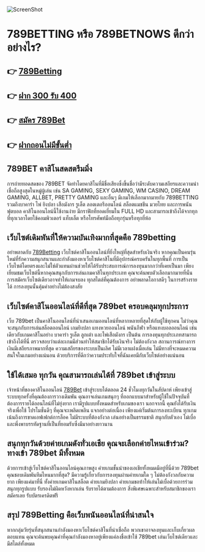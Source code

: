 ![ScreenShot](https://www.789betnows.com/wp-content/uploads/2022/03/789betnows-logo-1024x191.png.webp)

# 789BETTING หรือ 789BETNOWS ดีกว่าอย่างไร?

## 👉 [789Betting](https://www.789betnows.com/)
## 👉 [ฝาก 300 รับ 400](https://www.789betnows.com/)
## 👉 [สมัคร 789Bet](https://www.789betnows.com/register/)
## 👉 [ฝากถอนไม่มีขั้นต่ำ](https://www.789betnows.com/deposit-withdraw/)

## 789BET คาสิโนสดสตรีมมิ่ง

การถ่ายทอดสดของ 789BET จัดทำโดยคาสิโนที่มีชื่อเสียงซึ่งขึ้นชื่อว่ามีระดับความเสถียรและความน่าเชื่อถือสูงสุดในหมู่ผู้เล่น เช่น SA GAMING, SEXY GAMING, WM CASINO, DREAM GAMING, ALLBET, PRETTY GAMING และอื่นๆ มีเกมให้เลือกมากมายกับ 789BETTING รวมถึงบาคาร่า ไพ่ ยิงปลา เสือมังกร รูเล็ต ลอตเตอรีออนไลน์ สล็อตแมชชีน มวยไทย และการพนันฟุตบอล คาสิโนออนไลน์นี้ใช้งานง่าย มีกราฟิกที่ยอดเยี่ยมใน FULL HD และสามารถเข้าถึงได้จากทุกที่ทุกเวลาโดยใช้คอมพิวเตอร์ แท็บเล็ต หรือโทรศัพท์มือถือทุกรุ่นหรือทุกยี่ห้อ


## เว็บไซต์เดิมพันที่ให้ความบันเทิงมากที่สุดคือ 789betting

อย่าพลาดกับ [789Betting](https://www.789betnows.com/) เว็บไซต์คาสิโนออนไลน์ที่ยิ่งใหญ่ที่สุดสำหรับเงินจริง หากคุณเป็นคนรุ่นใหม่ที่รักความสนุกสนานและกำลังมองหาเว็บไซต์คาสิโนที่มีอุปกรณ์ครบครันในทุกพื้นที่ การเป็นเว็บไซต์โดยตรงและไม่ใช่ตัวแทนผ่านช่วยให้ได้รับประสบการณ์การลงทุนมากกว่าที่เคยเป็นมา เพียงเยี่ยมชมเว็บไซต์นี้หากคุณสนุกกับการเล่นเกมคาสิโนทุกประเภท คุณจะค้นพบตัวเลือกมากมายที่นั่น การสมัครเว็บไซต์เดียวอาจทำให้เกมจบลง ทุกสไตล์ที่คุณต้องการ อย่าพลาดโอกาสดีๆ ในการสร้างรายได้ การลงทุนนั้นคุ้มค่าอย่างไม่ต้องสงสัย

##  เว็บไซต์คาสิโนออนไลน์ที่ดีที่สุด 789bet ครอบคลุมทุกประการ

เว็บ 789bet เป็นคาสิโนออนไลน์ที่นำเสนอเกมออนไลน์ที่หลากหลายที่สุดให้กับผู้ใช้ทุกคน ไม่ว่าคุณจะสนุกกับการเล่นสล็อตออนไลน์ เกมยิงปลา แทงหวยออนไลน์ พนันกีฬา หรือแทงบอลออนไลน์ เช่นเดียวกับเกมคาสิโนอย่าง บาคาร่า รูเล็ต ลูกเต๋า และไพ่เสือมังกร เป็นต้น การลงทุนทุกประเภทสามารถเข้าถึงได้ที่นี่ ตรวจสอบว่าแต่ละเกมมีส่วนทำให้สมาชิกได้รับเงินจริง ไม่ต้องกังวล สถานการณ์ทางการเงินมีเสถียรภาพมากที่สุด ความเสถียรของระบบเป็นเลิศ ไม่มีเวลาแฝงเมื่อเล่น ไม่มีทางที่จะหมดความสนใจในเกมอย่างแน่นอน ด้วยบริการที่ดีกว่าความประทับใจที่ฉันเคยมีกับเว็บไซต์อย่างแน่นอน


##  ใช้ได้เสมอ ทุกวัน คุณสามารถเล่นได้ที่ 789bet เข้าสู่ระบบ

เจ้าหน้าที่ของคาสิโนออนไลน์ [789Bet](https://www.789betnows.com/) เข้าสู่ระบบได้ตลอด 24 ชั่วโมงทุกวันในสัปดาห์ เพียงเข้าสู่ระบบทุกครั้งที่คุณต้องการวางเดิมพัน คุณอาจเล่นเกมสนุกๆ ที่ออกแบบมาสำหรับผู้ใช้ในปัจจุบันที่ต้องการรายได้ออนไลน์ที่ไม่ยุ่งยาก เรามีรูปแบบทั้งหมดสำหรับเกมของเรา นอกจากนี้ คุณยังได้รับเงินจริงเพื่อใช้ โปรโมชั่นดีๆ ที่คุณจะเพลิดเพลิน แจกอย่างต่อเนื่อง เพียงแค่เริ่มต้นการลงทะเบียน ทุกเกมเน้นถึงการขาดเอฟเฟกต์การล็อค ไม่มีระบบที่ต้องกังวล เล่นอย่างเป็นธรรมชาติ สนุกกับตัวเอง ไม่เบื่อ และพึ่งพาบรรทัดฐานที่เป็นที่ยอมรับซึ่งมีมาอย่างยาวนาน


## สนุกทุกวันด้วยค่ายเกมดังทั่วเอเชีย คุณจะเลือกค่ายไหนเข้าร่วม? ทางเข้า 789bet มีทั้งหมด

ด้วยการเข้าสู่เว็บไซต์คาสิโนออนไลน์คุณภาพสูง ค่ายเกมชั้นนำของเอเชียทั้งหมดมีอยู่ที่นี่ด้วย 789bet คุณชอบเดิมพันทีมไหนมากที่สุด? มีความรู้เกี่ยวกับการลงทุนผ่านค่ายเกมใด ๆ ไม่ต้องกังวลกับความยาก เพียงแค่มาที่นี่ ทั้งค่ายเกมคาสิโนสล็อต ค่ายเกมยิงปลา ค่ายเกมขอท้าให้เล่นไม่เบื่อด้วยการร่วมสนุกทุกรูปแบบ รับรองไม่ผิดหวังหากเล่น รับรายได้ตามต้องการ สิ่งพิเศษเฉพาะสำหรับสมาชิกของเรา สมัครเลย รับบัตรเครดิตฟรี

## สรุป 789Betting คือเว็บพนันออนไลน์ที่น่าสนใจ

หากกลุ่มวัยรุ่นที่สนุกสนานกำลังมองหาเว็บไซต์คาสิโนที่น่าเชื่อถือ พวกเขาอาจลงทุนและเก็บเกี่ยวผลตอบแทน คุณจะค้นพบคุณค่าที่คุณกำลังมองหาอยู่เพียงแค่ลงชื่อเข้าใช้ 789bet เล่นเว็บไซต์เดียวและมีสไตล์ทั้งหมด
